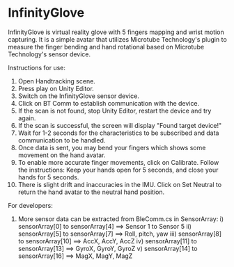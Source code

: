 # InfinityGlove
InfinityGlove is virtual reality glove with 5 fingers mapping and wrist motion capturing. 
It is a simple avatar that utilizes Microtube Technology's plugin to measure the finger bending and hand rotational based on Microtube Technology's sensor device.

Instructions for use:
1) Open Handtracking scene.
2) Press play on Unity Editor.
3) Switch on the InfinityGlove sensor device.
4) Click on BT Comm to establish communication with the device.
5) If the scan is not found, stop Unity Editor, restart the device and try again. 
6) If the scan is successful, the screen will display "Found target device!"
7) Wait for 1-2 seconds for the characteristics to be subscribed and data communication to be handled.
8) Once data is sent, you may bend your fingers which shows some movement on the hand avatar. 
9) To enable more accurate finger movements, click on Calibrate. Follow the instructions: Keep your hands open for 5 seconds, and close your hands for 5 seconds.
10) There is slight drift and inaccuracies in the IMU. Click on Set Neutral to return the hand avatar to the neutral hand position.


For developers:
1) More sensor data can be extracted from BleComm.cs in SensorArray:
    i) sensorArray[0] to sensorArray[4] ==> Sensor 1 to Sensor 5 
    ii) sensorArray[5] to sensorArray[7] ==> Roll, pitch, yaw
    iii) sensorArray[8] to sensorArray[10] ==> AccX, AccY, AccZ
    iv) sensorArray[11] to sensorArray[13] ==> GyroX, GyroY, GyroZ
    v) sensorArray[14] to sensorArray[16] ==> MagX, MagY, MagZ
    




